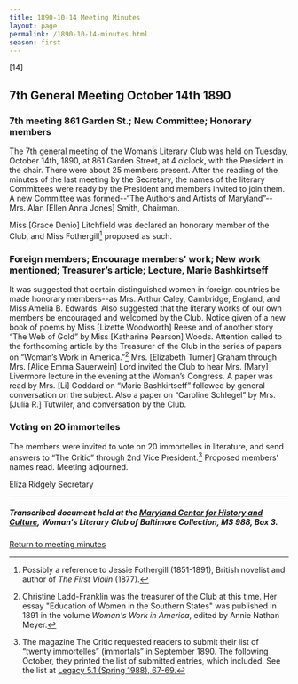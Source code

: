 ```yaml
---
title: 1890-10-14 Meeting Minutes
layout: page
permalink: /1890-10-14-minutes.html
season: first
---
```


<style>
    #maincontent{
        font-size:1.4em;
    }
</style>
[14]

## 7th General Meeting October 14th 1890

### 7th meeting 861 Garden St.; New Committee; Honorary members

The 7th general meeting of the Woman’s Literary Club was held on Tuesday, October 14th, 1890, at 861 Garden Street, at 4 o’clock, with the President in the chair. There were about 25 members present. After the reading of the minutes of the last meeting by the Secretary, the names of the literary Committees were ready by the President and members invited to join them. A new Committee was formed--“The Authors and Artists of Maryland”--Mrs. Alan [Ellen Anna Jones] Smith, Chairman.

Miss [Grace Denio] Litchfield was declared an honorary member of the Club, and Miss Fothergill[^fot] proposed as such.

[^fot]: Possibly a reference to Jessie Fothergill (1851-1891), British novelist and author of _The First Violin_ (1877).

### Foreign members; Encourage members’ work; New work mentioned; Treasurer’s article; Lecture, Marie Bashkirtseff

It was suggested that certain distinguished women in foreign countries be made honorary members--as Mrs. Arthur Caley, Cambridge, England, and Miss Amelia B. Edwards. Also suggested that the literary works of our own members be encouraged and welcomed by the Club. Notice given of a new book of poems by Miss [Lizette Woodworth] Reese and of another story “The Web of Gold” by Miss  [Katharine Pearson] Woods. Attention called to the forthcoming article by the Treasurer of the Club in the series of papers on “Woman’s Work in America.”[^wwia] Mrs. [Elizabeth Turner] Graham through Mrs. [Alice Emma Sauerwein] Lord invited the Club to hear Mrs. [Mary] Livermore lecture in the evening at the Woman’s Congress. A paper was read by Mrs. [Li] Goddard on “Marie Bashkirtseff” followed by general conversation on the subject. Also a paper on “Caroline Schlegel” by Mrs. [Julia R.] Tutwiler, and conversation by the Club.

[^wwia]: Christine Ladd-Franklin was the treasurer of the Club at this time. Her essay "Education of Women in the Southern States" was published in 1891 in the volume _Woman's Work in America_, edited by Annie Nathan Meyer.

### Voting on 20 immortelles

The members were invited to vote on 20 immortelles in literature, and send answers to “The Critic” through 2nd Vice President.[^immort] Proposed members’ names read. Meeting adjourned.

[^immort]: The magazine The Critic requested readers to submit their list of “twenty immortelles” (immortals” in September 1890. The following October, they printed the list of submitted entries, which included. See the list at <a href=" https://www.jstor.org/stable/25679023"> Legacy 5.1 (Spring 1988), 67-69.</a>

Eliza Ridgely
Secretary

<hr>

##### Transcribed document held at the [Maryland Center for History and Culture](http://mdhs.org/), Woman's Literary Club of Baltimore Collection, MS 988, Box 3. 

[Return to meeting minutes](https://elizajames.github.io/WLCB_draft/search/index.html?q=%2Bseason%3Afirst)